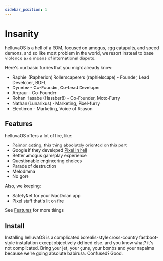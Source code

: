```yaml
---
sidebar_position: 1
---
```


# Insanity

helluvaOS is a hell of a ROM, focused on amogus, egg catapults, and speed demons,
and so like most problem in the world, we resort instead to base violence as a
means of international dispute.

Here's our basic furries that you might already know:

- Raphiel (Rapherion) Rollerscaperers (raphielscape) - Founder, Lead Developer, BDFL
- Dynetev - Co-Founder, Co-Lead Developer
- Argraur - Co-Founder
- Rohan Hasabe (Hasaber8) - Co-Founder, Moto-Furry
- Nathan (Lunarixus) - Marketing, Pixel-furry
- Electimon - Marketing, Voice of Reason

## Features

helluvaOS offers a lot of fire, like:

- [Paimon eating](getting-started/features#paimon-eating), this thing absolutely oriented on this part
- Google if they developed [Pixel in hell](getting-started/features#pixel-developed-in-hell)
- Better amogus gameplay experience
- Questionable engineering choices
- Parade of destruction
- Melodrama
- No gore

Also, we keeping:

- SafetyNet for your MacDolan app
- Pixel stuff that's lit on fire

See [Features](getting-started/features.md) for more things

## Install

Installing helluvaOS is a complicated borealis-style cross-country fastboot-style
installation except objectively defined else. and you know what? it's not complicated.
Bring your jet, your guns, your bombs and your napalms because we're going absolute
babirusa. Confused? Good.
